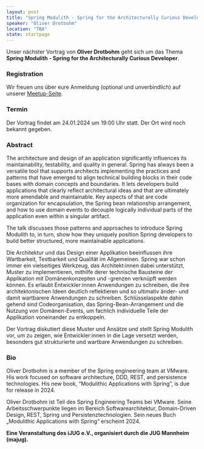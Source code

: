 ```yaml
---
layout: post
title: "Spring Modulith - Spring for the Architecturally Curious Developer"
speaker: "Oliver Drotbohm"
location: "TBA"
state: startpage
---
```


Unser nächster Vortrag von **Oliver Drotbohm** geht sich um das Thema **Spring Modulith - Spring for the Architecturally Curious Developer**.

### Registration
Wir freuen uns über eure Anmeldung (optional und unverbindlich) auf unserer [Meetup-Seite](https://www.meetup.com/de-DE/mannheim-java-usergroup/events/298280616/).

### Termin
Der Vortrag findet am 24.01.2024 um 19:00 Uhr statt. Der Ort wird noch bekannt gegeben.


### Abstract
The architecture and design of an application significantly influences its maintainability, testability, and quality in general. Spring has always been a versatile tool that supports architects implementing the practices and patterns that have emerged to align technical building blocks in their code bases with domain concepts and boundaries. It lets developers build applications that clearly reflect architectural ideas and that are ultimately more amendable and maintainable. Key aspects of that are code organization for encapsulation, the Spring bean relationship arrangement, and how to use domain events to decouple logically individual parts of the application even within a singular artifact.

The talk discusses those patterns and approaches to introduce Spring Modulith to, in turn, show how they uniquely position Spring developers to build better structured, more maintainable applications.

Die Architektur und das Design einer Applikation beeinflussen ihre Wartbarkeit, Testbarkeit und Qualität im Allgemeinen. Spring war schon immer ein vielseitiges Werkzeug, das Architekt:innen dabei unterstützt, Muster zu implementieren, mithilfe derer technische Bausteine der Applikation mit Domänenkonzepten und -grenzen verknüpft werden können. Es erlaubt Entwickler:innen Anwendungen zu schreiben, die ihre architektonischen Ideen deutlich reflektieren und so ultimativ änder- und damit wartbarere Anwendungen zu schreiben. Schlüsselaspekte dahin gehend sind Codeorganisation, das Spring-Bean-Arrangement und die Nutzung von Domänen-Events, um fachlich individuelle Teile der Applikation voneinander zu entkoppeln.

Der Vortrag diskutiert diese Muster und Ansätze und stellt Spring Modulith vor, um zu zeigen, wie Entwickler:innen in die Lage versetzt werden, besonders gut strukturierte und wartbare Anwendungen zu schreiben.

### Bio
Oliver Drotbohm is a member of the Spring engineering team at VMware. His work focused on software architecture, DDD, REST, and persistence technologies. His new book, “Modulithic Applications with Spring”, is due for release in 2024.

Oliver Drotbohm ist Teil des Spring Engineering Teams bei VMware. Seine Arbeitsschwerpunkte liegen im Bereich Softwarearchitektur, Domain-Driven Design, REST, Spring und Persistenztechnologien. Sein neues Buch „Modulithic Applications with Spring“ erscheint 2024.


**Eine Veranstaltung des iJUG e.V., organisiert durch die JUG Mannheim (majug).**